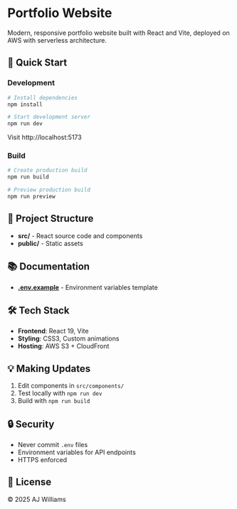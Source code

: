 # Portfolio Website

Modern, responsive portfolio website built with React and Vite, deployed on AWS with serverless architecture.

## 🚀 Quick Start

### Development

```bash
# Install dependencies
npm install

# Start development server
npm run dev
```

Visit http://localhost:5173

### Build

```bash
# Create production build
npm run build

# Preview production build
npm run preview
```

## 📁 Project Structure

- **src/** - React source code and components
- **public/** - Static assets

## 📚 Documentation

- **[.env.example](.env.example)** - Environment variables template

## 🛠️ Tech Stack

- **Frontend**: React 19, Vite
- **Styling**: CSS3, Custom animations
- **Hosting**: AWS S3 + CloudFront

## 💡 Making Updates

1. Edit components in `src/components/`
2. Test locally with `npm run dev`
3. Build with `npm run build`

## 🔒 Security

- Never commit `.env` files
- Environment variables for API endpoints
- HTTPS enforced

## 📄 License

© 2025 AJ Williams
